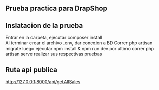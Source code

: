 ## Prueba practica para DrapShop

## Inslatacion de la prueba
Entrar en la carpeta, ejecutar composer install <br>
Al terminar crear el archivo .env, dar conexion a BD
Correr php artisan migrate
luego ejecutar npm install & npm run dev
por ultimo correr php artisan serve 
realizar sus respectivas pruebas 


## Ruta api publica
http://127.0.0.1:8000/api/getAllSales